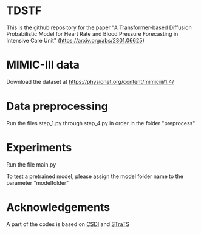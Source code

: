 # TDSTF
This is the github repository for the paper "A Transformer-based Diffusion Probabilistic Model for Heart Rate and Blood Pressure Forecasting in Intensive Care Unit" (https://arxiv.org/abs/2301.06625)

# MIMIC-III data
Download the dataset at https://physionet.org/content/mimiciii/1.4/

# Data preprocessing
Run the files step_1.py through step_4.py in order in the folder "preprocess"

# Experiments
Run the file main.py

To test a pretrained model, please assign the model folder name to the parameter "modelfolder"

# Acknowledgements
A part of the codes is based on [CSDI](https://github.com/ermongroup/CSDI) and [STraTS](https://github.com/sindhura97/STraTS)

